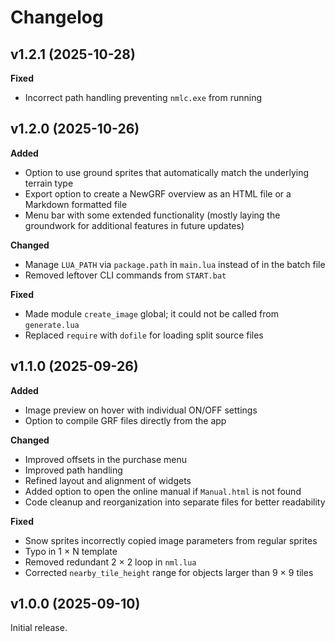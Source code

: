# Changelog

## v1.2.1 (2025-10-28)

**Fixed**
- Incorrect path handling preventing `nmlc.exe` from running


## v1.2.0 (2025-10-26)

**Added**
- Option to use ground sprites that automatically match the underlying terrain type
- Export option to create a NewGRF overview as an HTML file or a Markdown formatted file
- Menu bar with some extended functionality (mostly laying the groundwork for additional features in future updates)

**Changed**
- Manage `LUA_PATH` via `package.path` in `main.lua` instead of in the batch file
- Removed leftover CLI commands from `START.bat`

**Fixed**
- Made module `create_image` global; it could not be called from `generate.lua`
- Replaced `require` with `dofile` for loading split source files


## v1.1.0 (2025-09-26)

**Added**
- Image preview on hover with individual ON/OFF settings  
- Option to compile GRF files directly from the app  

**Changed**
- Improved offsets in the purchase menu  
- Improved path handling  
- Refined layout and alignment of widgets  
- Added option to open the online manual if `Manual.html` is not found  
- Code cleanup and reorganization into separate files for better readability  

**Fixed**
- Snow sprites incorrectly copied image parameters from regular sprites  
- Typo in 1 × N template  
- Removed redundant 2 × 2 loop in `nml.lua`  
- Corrected `nearby_tile_height` range for objects larger than 9 × 9 tiles  

## v1.0.0 (2025-09-10)

Initial release.